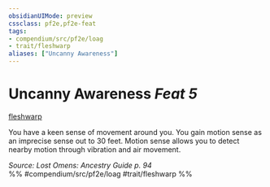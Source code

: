 ```yaml
---
obsidianUIMode: preview
cssclass: pf2e,pf2e-feat
tags:
- compendium/src/pf2e/loag
- trait/fleshwarp
aliases: ["Uncanny Awareness"]
---
```

# Uncanny Awareness  *Feat 5*  
[fleshwarp](/rules/traits/fleshwarp-loag.md)  


You have a keen sense of movement around you. You gain motion sense as an imprecise sense out to 30 feet. Motion sense allows you to detect nearby motion through vibration and air movement.

*Source: Lost Omens: Ancestry Guide p. 94*  
%% #compendium/src/pf2e/loag #trait/fleshwarp %%